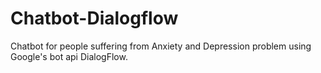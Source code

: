 # Chatbot-Dialogflow
Chatbot for people suffering from Anxiety and Depression problem using Google's bot api DialogFlow.
